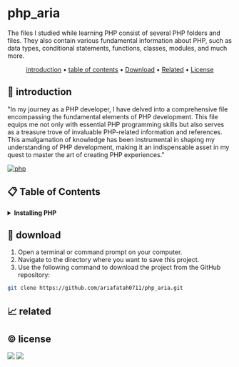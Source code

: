 # php_aria

The files I studied while learning PHP consist of several PHP folders and files. They also contain various fundamental information about PHP, such as data types, conditional statements, functions, classes, modules, and much more.

<p align="center">
  <a href="#introduction">introduction</a> •
  <a href="#table-of-contents">table of contents</a> •
  <a href="#download">Download</a> •
  <a href="#related">Related</a> •
  <a href="#license">License</a>
</p>

<p id="introduction"></p>

## 🚀 introduction
"In my journey as a PHP developer, I have delved into a comprehensive file encompassing the fundamental elements of PHP development. This file equips me not only with essential PHP programming skills but also serves as a treasure trove of invaluable PHP-related information and references. This amalgamation of knowledge has been instrumental in shaping my understanding of PHP development, making it an indispensable asset in my quest to master the art of creating PHP experiences."

<p align="left"> <a href="#">
  <img alt="php" src="https://img.shields.io/badge/-PHP-777BB4?style=flat-square&logo=php&logoColor=white" />
  </a>
</p>

<p id="table-of-contents"></p>

## 📋 Table of Contents
<details>
  <summary><b>Installing PHP</b></summary>

  1. **Installing PHP on Linux**
     - Open the terminal.
     - Use the following commands to install PHP and Apache (if not already installed):
       ```sh
       sudo apt-get update
       sudo apt-get install php apache2
       ```
     - Verify the PHP installation with the command:
       ```sh
       php -v
       ```
  2. **Installing PHP Using XAMPP**
     - Download and install XAMPP according to your Windows operating system.
     - Run the "XAMPP Control Panel" application.
     - Click the "Start" button next to the Apache and MySQL modules.
     - Open a web browser and go to the http://localhost address to confirm a successful XAMPP installation.
     - To access PHPMyAdmin, visit http://localhost/phpmyadmin.
  3. **Adding XAMPP to your PATH**
     - Open the Terminal:
     - Edit the .bashrc (or .zshrc) File:
       - To edit the .bashrc file (or .zshrc if you're using Zsh), use the nano text editor or any other text editor you prefer. For example, to edit the .bashrc file, use the following command:
       ```sh
       nano ~/.bashrc
       ```
     - Add XAMPP to Your PATH:
       - Within the .bashrc file, add the following line to append the XAMPP bin directory to your PATH. Replace /opt/lampp with the installation path of your XAMPP if it's different:
       ```sh
       export PATH="/opt/lampp/bin:$PATH"
       ```
     - Save and Exit:
       - Press Ctrl+O to save the changes, and then press Enter. Next, press Ctrl+X to exit the text editor.
     - Reload Your Shell Profile:
       - To activate the changes you made, run the following command:
       ```sh
       source ~/.bashrc
       ```
       - If you're using Zsh, replace .bashrc with .zshrc in the command above.
     - Check PHP Version:
       - Now, you can verify whether XAMPP and PHP are accessible from the Linux terminal by running the following command:
       ```sh
       php --version
       ```
  4. **Start XAMPP in localhost**
     - Launch XAMPP with the following command (ensure you have superuser permissions):
       ```sh
       sudo /opt/lampp/lampp start
       ```
     - Run the XAMPP Control Panel with the command:
       - example
       ```sh
       sudo /opt/lampp/manager-linux-x64.run
       ```
     - Stop XAMPP with the following command:
       ```sh
       sudo /opt/lampp/lamp stop
       ```
</details>

<p id="download"></p>

## 🔨 download

1. Open a terminal or command prompt on your computer.
2. Navigate to the directory where you want to save this project.
3. Use the following command to download the project from the GitHub repository:
```sh
git clone https://github.com/ariafatah0711/php_aria.git
```

<p id="related"></p>

## 📈 related

<p id="license"></p>

## ©️ license
<a href="https://github.com/ariafatah0711" alt="CREATED"><img src="https://img.shields.io/static/v1?style=for-the-badge&label=CREATED%20BY&message=ariafatah0711&color=000000"></a>
<a href="https://github.com/ariafatah0711/ariafatah0711/blob/main/LICENSE" alt="LICENSE"><img src="https://img.shields.io/static/v1?style=for-the-badge&label=LICENSE&message=MIT&color=000000"></a>
